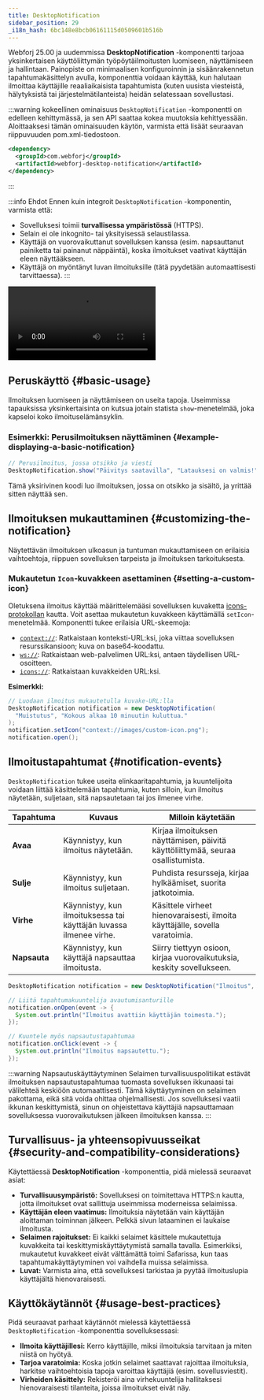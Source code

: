 ```yaml
---
title: DesktopNotification
sidebar_position: 29
_i18n_hash: 6bc148e8bcb06161115d0509601b516b
---
```

<DocChip chip='since' label='25.00' />
<DocChip chip='experimental' />
<JavadocLink type="desktop-notification" location="com/webforj/component/desktopnotification/DesktopNotification" top='true'/>

Webforj 25.00 ja uudemmissa **DesktopNotification** -komponentti tarjoaa yksinkertaisen käyttöliittymän työpöytäilmoitusten luomiseen, näyttämiseen ja hallintaan. Painopiste on minimaalisen konfiguroinnin ja sisäänrakennetun tapahtumakäsittelyn avulla, komponenttia voidaan käyttää, kun halutaan ilmoittaa käyttäjille reaaliaikaisista tapahtumista (kuten uusista viesteistä, hälytyksistä tai järjestelmätilanteista) heidän selatessaan sovellustasi.

:::warning kokeellinen ominaisuus
`DesktopNotification` -komponentti on edelleen kehittymässä, ja sen API saattaa kokea muutoksia kehittyessään. Aloittaaksesi tämän ominaisuuden käytön, varmista että lisäät seuraavan riippuvuuden pom.xml-tiedostoon.

```xml
<dependency>
  <groupId>com.webforj</groupId>
  <artifactId>webforj-desktop-notification</artifactId>
</dependency>
```
:::

:::info Ehdot
Ennen kuin integroit `DesktopNotification` -komponentin, varmista että:

- Sovelluksesi toimii **turvallisessa ympäristössä** (HTTPS).
- Selain ei ole inkognito- tai yksityisessä selaustilassa.
- Käyttäjä on vuorovaikuttanut sovelluksen kanssa (esim. napsauttanut painiketta tai painanut näppäintä), koska ilmoitukset vaativat käyttäjän eleen näyttääkseen.
- Käyttäjä on myöntänyt luvan ilmoituksille (tätä pyydetään automaattisesti tarvittaessa).
:::

<div class="videos-container">
  <video controls>
    <source src="https://cdn.webforj.com/webforj-documentation/video/release/desktop_notifications.mp4" type="video/mp4"/>
  </video>
</div>

## Peruskäyttö {#basic-usage}

Ilmoituksen luomiseen ja näyttämiseen on useita tapoja. Useimmissa tapauksissa yksinkertaisinta on kutsua jotain statista `show`-menetelmää, joka kapseloi koko ilmoituselämänsyklin.

### Esimerkki: Perusilmoituksen näyttäminen {#example-displaying-a-basic-notification}

```java
// Perusilmoitus, jossa otsikko ja viesti
DesktopNotification.show("Päivitys saatavilla", "Latauksesi on valmis!");
```

Tämä yksirivinen koodi luo ilmoituksen, jossa on otsikko ja sisältö, ja yrittää sitten näyttää sen.

## Ilmoituksen mukauttaminen {#customizing-the-notification}

Näytettävän ilmoituksen ulkoasun ja tuntuman mukauttamiseen on erilaisia vaihtoehtoja, riippuen sovelluksen tarpeista ja ilmoituksen tarkoituksesta.

### Mukautetun `Icon`-kuvakkeen asettaminen {#setting-a-custom-icon}

Oletuksena ilmoitus käyttää määrittelemääsi sovelluksen kuvaketta [icons-protokollan](../managing-resources/assets-protocols#the-icons-protocol) kautta. Voit asettaa mukautetun kuvakkeen käyttämällä `setIcon`-menetelmää. Komponentti tukee erilaisia URL-skeemoja:

- [`context://`](../managing-resources/assets-protocols#the-context-protocol): Ratkaistaan konteksti-URL:ksi, joka viittaa sovelluksen resurssikansioon; kuva on base64-koodattu.
- [`ws://`](../managing-resources/assets-protocols#the-webserver-protocol): Ratkaistaan web-palvelimen URL:ksi, antaen täydellisen URL-osoitteen.
- [`icons://`](../managing-resources/assets-protocols#the-icons-protocol): Ratkaistaan kuvakkeiden URL:ksi.

**Esimerkki:**

```java
// Luodaan ilmoitus mukautetulla kuvake-URL:lla
DesktopNotification notification = new DesktopNotification(
  "Muistutus", "Kokous alkaa 10 minuutin kuluttua."
);
notification.setIcon("context://images/custom-icon.png");
notification.open();
```

## Ilmoitustapahtumat {#notification-events}

`DesktopNotification` tukee useita elinkaaritapahtumia, ja kuuntelijoita voidaan liittää käsittelemään tapahtumia, kuten silloin, kun ilmoitus näytetään, suljetaan, sitä napsautetaan tai jos ilmenee virhe.

| Tapahtuma                  | Kuvaus                                           | Milloin käytetään                                               |
|-----------------------------|--------------------------------------------------|---------------------------------------------------------------|
| **Avaa** | Käynnistyy, kun ilmoitus näytetään.       | Kirjaa ilmoituksen näyttämisen, päivitä käyttöliittymää, seuraa osallistumista.    |
| **Sulje**| Käynnistyy, kun ilmoitus suljetaan.         | Puhdista resursseja, kirjaa hylkäämiset, suorita jatkotoimia.|
| **Virhe**| Käynnistyy, kun ilmoituksessa tai käyttäjän luvassa ilmenee virhe.| Käsittele virheet hienovaraisesti, ilmoita käyttäjälle, sovella varatoimia.  |
| **Napsauta**| Käynnistyy, kun käyttäjä napsauttaa ilmoitusta. | Siirry tiettyyn osioon, kirjaa vuorovaikutuksia, keskity sovellukseen. |

```java
DesktopNotification notification = new DesktopNotification("Ilmoitus", "Sinulla on uusi viesti!")

// Liitä tapahtumakuuntelija avautumisanturille
notification.onOpen(event -> {
  System.out.println("Ilmoitus avattiin käyttäjän toimesta.");
});

// Kuuntele myös napsautustapahtumaa
notification.onClick(event -> {
  System.out.println("Ilmoitus napsautettu.");
});
```

:::warning Napsautuskäyttäytyminen
Selaimen turvallisuuspolitiikat estävät ilmoituksen napsautustapahtumaa tuomasta sovelluksen ikkunaasi tai välilehteä keskiöön automaattisesti. Tämä käyttäytyminen on selaimen pakottama, eikä sitä voida ohittaa ohjelmallisesti. Jos sovelluksesi vaatii ikkunan keskittymistä, sinun on ohjeistettava käyttäjiä napsauttamaan sovelluksessa vuorovaikutuksen jälkeen ilmoituksen kanssa.
:::

## Turvallisuus- ja yhteensopivuusseikat {#security-and-compatibility-considerations}

Käytettäessä **DesktopNotification** -komponenttia, pidä mielessä seuraavat asiat:

- **Turvallisuusympäristö:** Sovelluksesi on toimitettava HTTPS:n kautta, jotta ilmoitukset ovat sallittuja useimmissa moderneissa selaimissa.
- **Käyttäjän eleen vaatimus:** Ilmoituksia näytetään vain käyttäjän aloittaman toiminnan jälkeen. Pelkkä sivun lataaminen ei laukaise ilmoitusta.
- **Selaimen rajoitukset:** Ei kaikki selaimet käsittele mukautettuja kuvakkeita tai keskittymiskäyttäytymistä samalla tavalla. Esimerkiksi, mukautetut kuvakkeet eivät välttämättä toimi Safarissa, kun taas tapahtumakäyttäytyminen voi vaihdella muissa selaimissa.
- **Luvat:** Varmista aina, että sovelluksesi tarkistaa ja pyytää ilmoituslupia käyttäjältä hienovaraisesti.

## Käyttökäytännöt {#usage-best-practices}

Pidä seuraavat parhaat käytännöt mielessä käytettäessä `DesktopNotification` -komponenttia sovelluksessasi:

- **Ilmoita käyttäjillesi:** Kerro käyttäjille, miksi ilmoituksia tarvitaan ja miten niistä on hyötyä.
- **Tarjoa varatoimia:** Koska jotkin selaimet saattavat rajoittaa ilmoituksia, harkitse vaihtoehtoisia tapoja varoittaa käyttäjiä (esim. sovellusviestit).
- **Virheiden käsittely:** Rekisteröi aina virhekuuntelija hallitaksesi hienovaraisesti tilanteita, joissa ilmoitukset eivät näy.
